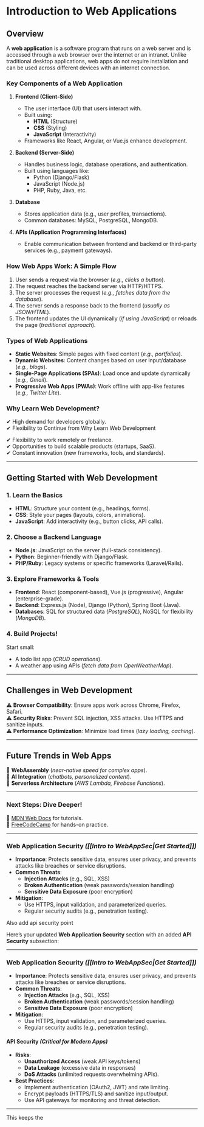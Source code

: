 

# Introduction to Web Applications  

## Overview  
A **web application** is a software program that runs on a web server and is accessed through a web browser over the internet or an intranet. Unlike traditional desktop applications, web apps do not require installation and can be used across different devices with an internet connection.  

### Key Components of a Web Application  
1. **Frontend (Client-Side)**  
   - The user interface (UI) that users interact with.  
   - Built using:  
     - **HTML** (Structure)  
     - **CSS** (Styling)  
     - **JavaScript** (Interactivity)  
   - Frameworks like React, Angular, or Vue.js enhance development.  

2. **Backend (Server-Side)**  
   - Handles business logic, database operations, and authentication.  
   - Built using languages like:  
     - Python (Django/Flask)  
     - JavaScript (Node.js)  
     - PHP, Ruby, Java, etc.  

3. **Database**  
   - Stores application data (e.g., user profiles, transactions).  
   - Common databases: MySQL, PostgreSQL, MongoDB.  

4. **APIs (Application Programming Interfaces)**  
   - Enable communication between frontend and backend or third-party services (e.g., payment gateways).  

### How Web Apps Work: A Simple Flow  
1. User sends a request via the browser (*e.g., clicks a button*).  
2. The request reaches the backend server via HTTP/HTTPS.  
3. The server processes the request (*e.g., fetches data from the database*).   
4. The server sends a response back to the frontend (*usually as JSON/HTML*).   
5. The frontend updates the UI dynamically (*if using JavaScript*) or reloads the page (*traditional approach*).  

### Types of Web Applications    
- **Static Websites**: Simple pages with fixed content (*e.g., portfolios*).   
- **Dynamic Websites**: Content changes based on user input/database (*e.g., blogs*).   
- **Single-Page Applications (SPAs)**: Load once and update dynamically (*e.g., Gmail*).   
- **Progressive Web Apps (PWAs)**: Work offline with app-like features (*e.g., Twitter Lite*).   

### Why Learn Web Development?    
✔ High demand for developers globally.    
✔ Flexibility to
Continue from Why Learn Web Development


✔ Flexibility to work remotely or freelance.  
✔ Opportunities to build scalable products (startups, SaaS).  
✔ Constant innovation (new frameworks, tools, and standards).  

---

## Getting Started with Web Development  

### 1. Learn the Basics  
- **HTML**: Structure your content (e.g., headings, forms).  
- **CSS**: Style your pages (layouts, colors, animations).  
- **JavaScript**: Add interactivity (e.g., button clicks, API calls).  

### 2. Choose a Backend Language  
- **Node.js**: JavaScript on the server (full-stack consistency).  
- **Python**: Beginner-friendly with Django/Flask.  
- **PHP/Ruby**: Legacy systems or specific frameworks (Laravel/Rails).  

### 3. Explore Frameworks & Tools  
- **Frontend**: React (component-based), Vue.js (progressive), Angular (enterprise-grade).  
- **Backend**: Express.js (Node), Django (Python), Spring Boot (Java).  
- **Databases**: SQL for structured data (*PostgreSQL*), NoSQL for flexibility (*MongoDB*).  

### 4. Build Projects!  
Start small:  
- A todo list app (*CRUD operations*).  
- A weather app using APIs (*fetch data from OpenWeatherMap*).  

---

## Challenges in Web Development  
⚠ **Browser Compatibility**: Ensure apps work across Chrome, Firefox, Safari.  
⚠ **Security Risks**: Prevent SQL injection, XSS attacks. Use HTTPS and sanitize inputs.   
⚠ **Performance Optimization**: Minimize load times (*lazy loading, caching*).  

---

## Future Trends in Web Apps  
🚀 **WebAssembly** (*near-native speed for complex apps*).   
🚀 **AI Integration** (*chatbots, personalized content*).   
🚀 **Serverless Architecture** (*AWS Lambda, Firebase Functions*).   

---

### Next Steps: Dive Deeper!  
🔗 [MDN Web Docs](https://developer.mozilla.org/) for tutorials.   
🔗 [FreeCodeCamp](https://www.freecodecamp.org/) for hands-on practice.   

---
### **Web Application Security**  *([[Intro to WebAppSec|Get Started]])*
- **Importance**: Protects sensitive data, ensures user privacy, and prevents attacks like breaches or service disruptions.  
- **Common Threats**:  
  - **Injection Attacks** (e.g., SQL, XSS)  
  - **Broken Authentication** (weak passwords/session handling)  
  - **Sensitive Data Exposure** (poor encryption)  
- **Mitigation**:  
  - Use HTTPS, input validation, and parameterized queries.  
  - Regular security audits (e.g., penetration testing).  

Also add api security point

 Here’s your updated **Web Application Security** section with an added **API Security** subsection:  

---

### **Web Application Security** *([[Intro to WebAppSec|Get Started]])*  
- **Importance**: Protects sensitive data, ensures user privacy, and prevents attacks like breaches or service disruptions.  
- **Common Threats**:  
  - **Injection Attacks** (e.g., SQL, XSS)  
  - **Broken Authentication** (weak passwords/session handling)  
  - **Sensitive Data Exposure** (poor encryption)  
- **Mitigation**:  
  - Use HTTPS, input validation, and parameterized queries.  
  - Regular security audits (e.g., penetration testing).  

#### **API Security** *(Critical for Modern Apps)*  
- **Risks**:  
  - **Unauthorized Access** (weak API keys/tokens)  
  - **Data Leakage** (excessive data in responses)  
  - **DoS Attacks** (unlimited requests overwhelming APIs).  
- **Best Practices**:  
  - Implement authentication (OAuth2, JWT) and rate limiting.  
  - Encrypt payloads (HTTPS/TLS) and sanitize input/output.  
  - Use API gateways for monitoring and threat detection.  

---

This keeps the
